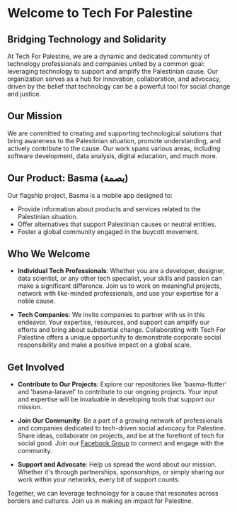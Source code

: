 # Welcome to Tech For Palestine

## Bridging Technology and Solidarity

At Tech For Palestine, we are a dynamic and dedicated community of technology professionals and companies united by a common goal: leveraging technology to support and amplify the Palestinian cause. Our organization serves as a hub for innovation, collaboration, and advocacy, driven by the belief that technology can be a powerful tool for social change and justice.

## Our Mission

We are committed to creating and supporting technological solutions that bring awareness to the Palestinian situation, promote understanding, and actively contribute to the cause. Our work spans various areas, including software development, data analysis, digital education, and much more.

## Our Product: Basma (بصمة)

Our flagship project, Basma is a mobile app designed to:
- Provide information about products and services related to the Palestinian situation.
- Offer alternatives that support Palestinian causes or neutral entities.
- Foster a global community engaged in the buycott movement.

## Who We Welcome

- **Individual Tech Professionals**: Whether you are a developer, designer, data scientist, or any other tech specialist, your skills and passion can make a significant difference. Join us to work on meaningful projects, network with like-minded professionals, and use your expertise for a noble cause.
  
- **Tech Companies**: We invite companies to partner with us in this endeavor. Your expertise, resources, and support can amplify our efforts and bring about substantial change. Collaborating with Tech For Palestine offers a unique opportunity to demonstrate corporate social responsibility and make a positive impact on a global scale.

## Get Involved

- **Contribute to Our Projects**: Explore our repositories like 'basma-flutter' and 'basma-laravel' to contribute to our ongoing projects. Your input and expertise will be invaluable in developing tools that support our mission.

- **Join Our Community**: Be a part of a growing network of professionals and companies dedicated to tech-driven social advocacy for Palestine. Share ideas, collaborate on projects, and be at the forefront of tech for social good. Join our [Facebook Group](https://www.facebook.com/groups/163209150211850) to connect and engage with the community.

- **Support and Advocate**: Help us spread the word about our mission. Whether it's through partnerships, sponsorships, or simply sharing our work within your networks, every bit of support counts.

Together, we can leverage technology for a cause that resonates across borders and cultures. Join us in making an impact for Palestine.

